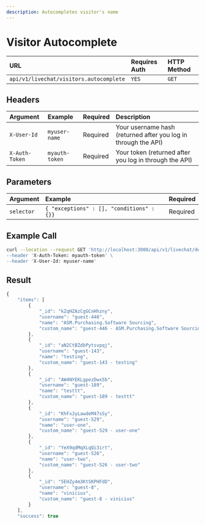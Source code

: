 ```yaml
---
description: Autocompletes visitor's name
---
```


# Visitor Autocomplete

| URL | Requires Auth | HTTP Method |
| :--- | :--- | :--- |
| `api/v1/livechat/visitors.autocomplete` | `YES` | `GET` |

## Headers

| Argument | Example | Required | Description |
| :--- | :--- | :--- | :--- |
| `X-User-Id` | `myuser-name` | Required | Your username hash \(returned after you log in through the API\) |
| `X-Auth-Token` | `myauth-token` | Required | Your token \(returned after you log in through the API\) |

## Parameters

| Argument | Example | Required |
| :--- | :--- | :--- |
| `selector` | `{ "exceptions" : [], "conditions" : {}}` | Required |

## Example Call

```bash
curl --location --request GET 'http://localhost:3000/api/v1/livechat/department?text=&onlyMyDepartments=true \
--header 'X-Auth-Token: myauth-token' \
--header 'X-User-Id: myuser-name'
```

## Result

```javascript
{
    "items": [
        {
            "_id": "kZqHZAzCgGCnHhzny",
            "username": "guest-446",
            "name": "ASM.Purchasing.Software Sourcing",
            "custom_name": "guest-446 - ASM.Purchasing.Software Sourcing"
        },
        {
            "_id": "aN2CtBZdbPytsvpqj",
            "username": "guest-143",
            "name": "testing",
            "custom_name": "guest-143 - testing"
        },
        {
            "_id": "AW4NYEKLgpezDwx5b",
            "username": "guest-189",
            "name": "testtt",
            "custom_name": "guest-189 - testtt"
        },
        {
            "_id": "KhFxJyLawdeM47sSy",
            "username": "guest-529",
            "name": "user-one",
            "custom_name": "guest-529 - user-one"
        },
        {
            "_id": "YeX9qdMqXLqQi3irt",
            "username": "guest-526",
            "name": "user-two",
            "custom_name": "guest-526 - user-two"
        },
        {
            "_id": "5EHZy4m3KtSKPHFdD",
            "username": "guest-8",
            "name": "vinicius",
            "custom_name": "guest-8 - vinicius"
        }
    ],
    "success": true
```

